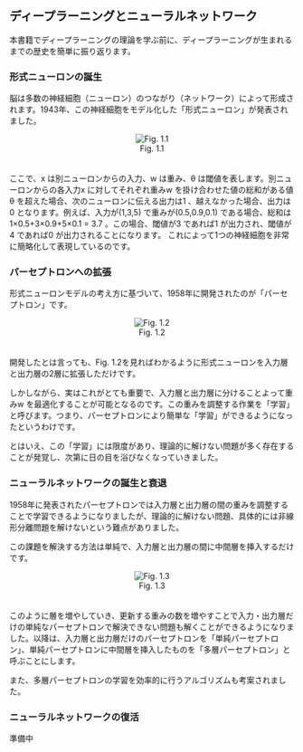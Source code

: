 ## ディープラーニングとニューラルネットワーク

本書籍でディープラーニングの理論を学ぶ前に、ディープラーニングが生まれるまでの歴史を簡単に振り返ります。

### 形式ニューロンの誕生
脳は多数の神経細胞（ニューロン）のつながり（ネットワーク）によって形成されます。1943年、この神経細胞をモデル化した「形式ニューロン」が発表されました。
<div align="center">
<img src="https://user-images.githubusercontent.com/28583094/48361078-0a079080-e6e4-11e8-9c2a-5dad0a2a831b.png" alt="Fig. 1.1">
</div>
<div align="center">
Fig. 1.1
</div>
　

ここで、x は別ニューロンからの入力、w は重み、θ は閾値を表します。別ニューロンからの各入力x に対してそれぞれ重みw を掛け合わせた値の総和がある値θ を超えた場合、次のニューロンに伝える出力は1 、越えなかった場合、出力は0 となります。例えば、入力が(1,3,5) で重みが(0.5,0.9,0.1) である場合、総和は1×0.5+3×0.9+5×0.1 = 3.7 。この場合、閾値が3 であれば1 が出力され、閾値が4 であれば0 が出力されることになります。 これによって1つの神経細胞を非常に簡略化して表現しているのです。

### パーセプトロンへの拡張
形式ニューロンモデルの考え方に基づいて、1958年に開発されたのが「パーセプトロン」です。
<div align="center">
<img src="https://user-images.githubusercontent.com/28583094/48382026-64bfdd00-e722-11e8-90a8-51095611fa0a.png" alt="Fig. 1.2">
</div>
<div align="center">
Fig. 1.2
</div>
　

開発したとは言っても、Fig. 1.2を見ればわかるように形式ニューロンを入力層と出力層の2層に拡張しただけです。

しかしながら、実はこれがとても重要で、入力層と出力層に分けることよって重みw を最適化することが可能となるのです。この重みを調整する作業を「学習」と呼びます。つまり、パーセプトロンにより簡単な「学習」ができるようになったというわけです。

とはいえ、この「学習」には限度があり、理論的に解けない問題が多く存在することが発覚し、次第に日の目を浴びなくなっていきました。

### ニューラルネットワークの誕生と衰退
1958年に発表されたパーセプトロンでは入力層と出力層の間の重みを調整することで学習できるようになりましたが、理論的に解けない問題、具体的には非線形分離問題を解けないという難点がありました。

この課題を解決する方法は単純で、入力層と出力層の間に中間層を挿入するだけです。
<div align="center">
<img src="https://user-images.githubusercontent.com/28583094/48417098-41824580-e795-11e8-818b-b60549a545f7.png" alt="Fig. 1.3">
</div>
<div align="center">
Fig. 1.3
</div>
　

このように層を増やしていき、更新する重みの数を増やすことで入力・出力層だけの単純なパーセプトロンで解決できない問題も解くことができるようになりました。以降は、入力層と出力層だけのパーセプトロンを「単純パーセプトロン」、単純パーセプトロンに中間層を挿入したものを「多層パーセプトロン」と呼ぶことにします。 

また、多層パーセプトロンの学習を効率的に行うアルゴリズムも考案されました。

### ニューラルネットワークの復活
準備中



